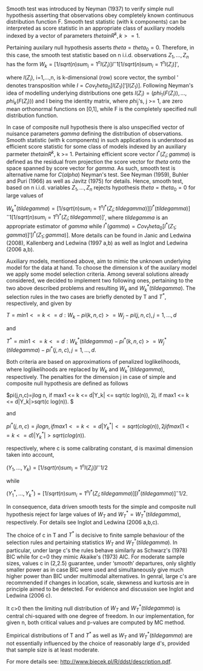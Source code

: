Smooth test was introduced by Neyman (1937) to verify simple null hypothesis asserting that observations obey completely known continuous distribution function F. Smooth test statistic (with k components) can be interpreted as score statistic in an appropriate class of auxiliary models indexed by a vector of parameters $theta in R^k, k >= 1$.

Pertaining auxilary null hypothesis asserts $theta=theta_0=0$. Therefore, in this case, the smooth test statistic based on n i.i.d. observations $Z_1,...,Z_n$ has the form $W_k=[1/sqrt(n) sum_i=1^n l(Z_i)]I^-1[1/sqrt(n) sum_i=1^n l(Z_i)]'$,

where $l(Z_i)$, i=1,...,n, is k-dimensional (row) score vector, the symbol ' denotes transposition while $I=Cov_theta_0[l(Z_1)]'[l(Z_1)]$. Following Neyman's idea of modelling underlying distributions one gets $l(Z_i)=(phi_1(F(Z_i)),...,phi_k(F(Z_i)))$ and I being the identity matrix, where $phi_j$'s, j >= 1, are zero mean orthonormal functions on [0,1], while F is the completely specified null distribution function.

In case of composite null hypothesis there is also unspecified vector of nuisance parameters $gamma$ defining the distribution of observations. Smooth statistic (with k components) in such applications is understood as efficient score statistic for some class of models indexed by an auxiliary parmeter $theta in R^k$, k >= 1. Pertaining efficient score vector $l^*(Z_i;gamma)$ is defined as the residual from projection the score vector for $theta$ onto the space spanned by score vector for $gamma$. As such, smooth test is alternative name for $C(alpha)$ Neyman's test. See Neyman (1959), Buhler and Puri (1966) as well as Javitz (1975) for details. Hence, smooth test, based on n i.i.d. variables $Z_1,...,Z_n$ rejects hypothesis $theta=theta_0=0$ for large values of

$W_k^*(tilde gamma)=[1/sqrt(n) sum_i=1^n l^*(Z_i;tilde gamma)][I^*(tilde gamma)]^-1[1/sqrt(n) sum_i=1^n l^*(Z_i;tilde gamma)]'$, where $tilde gamma$ is an appropriate estimator of $gamma$ while $I^*(gamma)=Cov_theta_0[l^*(Z_1;gamma)]'[l^*(Z_1;gamma)]$. More details can be found in Janic and Ledwina (2008), Kallenberg and Ledwina (1997 a,b) as well as Inglot and Ledwina (2006 a,b).

Auxiliary models, mentioned above, aim to mimic the unknown underlying model for the data at hand. To choose the dimension k of the auxilary model we apply some model selection criteria. Among several solutions already considered, we decided to implement two following ones, pertaining to the two above described problems and resulting $W_k$ and $W_k^*(tilde gamma)$. The selection rules in the two cases are briefly denoted by T and $T^*$, respectively, and given by

$T = min1 <= k <= d: W_k-pi(k,n,c) >= W_j-pi(j,n,c), j=1,...,d$

and

$T^* = min1 <= k <= d: W_k^*(tilde gamma)-pi^*(k,n,c) >= W_j^*(tilde gamma)-pi^*(j,n,c), j=1,...,d$.

Both criteria are based on approximations of penalized loglikelihoods, where loglikelihoods are replaced by $W_k$ and $W_k^*(tilde gamma)$, respectively. The penalties for the dimension j in case of simple and composite null hypothesis are defined as follows

$pi(j,n,c)=jlog n, if max1 <= k <= d|Y_k| <= sqrt(c log(n)), 2j, if max1 <= k <= d|Y_k|>sqrt(c log(n)). $

and

$pi^*(j,n,c)=jlog n, if max1 <= k <= d|Y_k^*| <= sqrt(c log(n)),2j if max(1 <= k <= d)|Y_k^*| > sqrt(c log(n))$.

respectively, where c is some calibrating constant, d is maximal dimension taken into account,

$(Y_1,...,Y_k)=[1/sqrt(n) sum_i=1^n l(Z_i)]I^-1/2$

while

$(Y_1^*,...,Y_k^*)=[1/sqrt(n) sum_i=1^n l^*(Z_i; tilde gamma)][I^*(tilde gamma)]^-1/2$.

In consequence, data driven smooth tests for the simple and composite null hypothesis reject for large values of $W_T$ and $W_T^* = W_T^*(tilde gamma)$, respectively. For details see Inglot and Ledwina (2006 a,b,c).

The choice of c in T and $T^*$ is decisive to finite sample behaviour of the selection rules and pertaining statistics $W_T$ and $W_T^*(tilde gamma)$. In particular, under large c's the rules behave similarly as Schwarz's (1978) BIC while for c=0 they mimic Akaike's (1973) AIC. For moderate sample sizes, values c in (2,2.5) guarantee, under ‘smooth’ departures, only slightly smaller power as in case BIC were used and simultaneously give much higher power than BIC under multimodal alternatives. In genral, large c's are recommended if changes in location, scale, skewness and kurtosis are in principle aimed to be detected. For evidence and discussion see Inglot and Ledwina (2006 c).

It c>0 then the limiting null distribution of $W_T$ and $W_T^*(tilde gamma)$ is central chi-squared with one degree of freedom. In our implementation, for given n, both critical values and p-values are computed by MC method.

Empirical distributions of T and $T^*$ as well as $W_T$ and $W_T^*(tilde gamma)$ are not essentially influenced by the choice of reasonably large d's, provided that sample size is at least moderate.

For more details see: http://www.biecek.pl/R/ddst/description.pdf.

